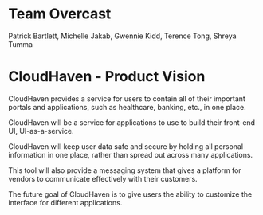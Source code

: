 # Team Overcast
Patrick Bartlett, Michelle Jakab, Gwennie Kidd, Terence Tong, Shreya Tumma

# CloudHaven - Product Vision
CloudHaven provides a service for users to contain all of their important portals and applications, such as healthcare, banking, etc., in one place. 

CloudHaven will be a service for applications to use to build their front-end UI, UI-as-a-service.

CloudHaven will keep user data safe and secure by holding all personal information in one place, rather than spread out across many applications. 

This tool will also provide a messaging system that gives a platform for vendors to communicate effectively with their customers.

The future goal of CloudHaven is to give users the ability to customize the interface for different applications.
